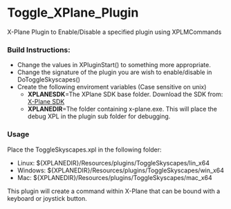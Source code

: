 # Toggle_XPlane_Plugin
X-Plane Plugin to Enable/Disable a specified plugin using XPLMCommands

### Build Instructions:
- Change the values in XPluginStart() to something more appropriate.
- Change the signature of the plugin you are wish to enable/disable in DoToggleSkyscapes()
- Create the following enviroment variables (Case sensitive on unix) <br>
  - **XPLANESDK**=The XPlane SDK base folder. Download the SDK from: [X-Plane SDK](https://developer.x-plane.com/sdk/plugin-sdk-downloads/) <br>
  - **XPLANEDIR**=The folder containing x-plane.exe. This will place the debug XPL in the plugin sub folder for debugging.

### Usage
Place the ToggleSkyscapes.xpl in the following folder: 
- Linux: ${XPLANEDIR}/Resources/plugins/ToggleSkyscapes/lin_x64
- Windows: ${XPLANEDIR}/Resources/plugins/ToggleSkyscapes/win_x64
- Mac: ${XPLANEDIR}/Resources/plugins/ToggleSkyscapes/mac_x64

This plugin will create a command within X-Plane that can be bound with a keyboard or joystick button.
